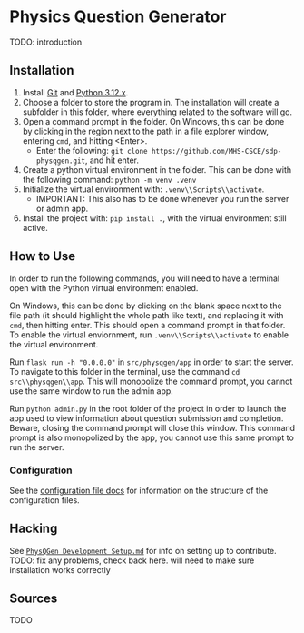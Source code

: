 # Physics Question Generator

TODO: introduction

## Installation

1. Install [Git](https://git-scm.com/downloads) and [Python 3.12.x](https://www.python.org/downloads/).
2. Choose a folder to store the program in. The installation will create a subfolder in this folder, where everything related to the software will go.
3. Open a command prompt in the folder. On Windows, this can be done by clicking in the region next to the path in a file explorer window, entering `cmd`, and hitting \<Enter>.
    - Enter the following: `git clone https://github.com/MHS-CSCE/sdp-physqgen.git`, and hit enter.
4. Create a python virtual environment in the folder. This can be done with the following command: `python -m venv .venv`
5. Initialize the virtual environment with: `.venv\\Scripts\\activate`.
    - IMPORTANT: This also has to be done whenever you run the server or admin app.
6. Install the project with: `pip install .`, with the virtual environment still active.

## How to Use

In order to run the following commands, you will need to have a terminal open with the Python virtual environment enabled.

On Windows, this can be done by clicking on the blank space next to the file path (it should highlight the whole path like text), and replacing it with `cmd`, then hitting enter. This should open a command prompt in that folder. To enable the virtual enviornment, run `.venv\\Scripts\\activate` to enable the virtual environment.

Run `flask run -h "0.0.0.0"` in `src/physqgen/app` in order to start the server. To navigate to this folder in the terminal, use the command `cd src\\physqgen\\app`. This will monopolize the command prompt, you cannot use the same window to run the admin app.

Run `python admin.py` in the root folder of the project in order to launch the app used to view information about question submission and completion. Beware, closing the command prompt will close this window. This command prompt is also monopolized by the app, you cannot use this same prompt to run the server.

### Configuration

See the [configuration file docs](https://github.com/MHS-CSCE/sdp-physqgen/blob/main/docs/Configuration%20Files.md) for information on the structure of the configuration files.

## Hacking

See [`PhysQGen Development Setup.md`](https://github.com/MHS-CSCE/sdp-physqgen/blob/main/docs/PhysQGen%20Development%20Setup.md) for info on setting up to contribute. TODO: fix any problems, check back here. will need to make sure installation works correctly

## Sources

TODO
